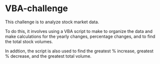 # VBA-challenge
This challenge is to analyze stock market data.

To do this, it involves using a VBA script to make to organize the data and make calculations for the yearly changes, percentage changes, and to find the total stock volumes.

In addtion, the script is also used to find the greatest % increase, greatest % decrease, and the greatest total volume. 
